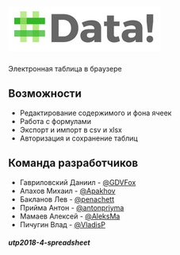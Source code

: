 ![Data!](public/img/logo.png)
======

Электронная таблица в браузере

Возможности
------

* Редактирование содержимого и фона ячеек
* Работа с формулами
* Экспорт и импорт в csv и xlsx
* Авторизация и сохранение таблиц

Команда разработчиков
------

* Гавриловский Даниил - [@GDVFox](https://github.com/GDVFox)
* Апахов Михаил - [@Apakhov](https://github.com/Apakhov)
* Бакланов Лев - [@penachett](https://github.com/penachett)
* Прийма Антон - [@antonpriyma](https://github.com/antonpriyma)
* Мамаев Алексей - [@AleksMa](https://github.com/AleksMa)
* Пичугин Влад - [@VladisP](https://github.com/VladisP)

##### utp2018-4-spreadsheet